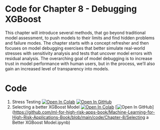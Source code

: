 
# Code for Chapter 8 -  Debugging XGBoost
This chapter will introduce several methods, that go beyond traditional model assessment, to push models to their limits and find hidden problems and failure modes. The chapter starts with a concept refresher and then focuses on model debugging exercises that better simulate real-world stresses with sensitivity analysis and tests that uncover model errors with residual analysis. The overarching goal of model debugging is to increase trust in model performance with human users, but in the process, we’ll also gain an increased level of transparency into models. 
# Code
1. Stress Testing [![Open In Colab](https://colab.research.google.com/assets/colab-badge.svg)](https://colab.research.google.com/drive/13TnzXm6kJuPt_kxcFmva6BLtL21oxZ0E?usp=sharing)   [![Open In GitHub](https://img.shields.io/badge/Github-code-green)](https://github.com/ml-for-high-risk-apps-book/Machine-Learning-for-High-Risk-Applications-Book/blob/main/code/Chapter-8/Stress_testing.ipynb)
2. Selecting a better XGBoost Model [![Open In Colab](https://colab.research.google.com/assets/colab-badge.svg)](https://colab.research.google.com/drive/14GX0b4_xMDRZBmyibRGOk32iqr1OIDX4?usp=sharing)   [![Open In GitHub](https://img.shields.io/badge/Github-code-green)](https://github.com/ml-for-high-risk-apps-book/Machine-Learning-for-High-Risk-Applications-Book/blob/main/code/Chapter-8/Selecting a Better XGBoost Model.ipynb)
